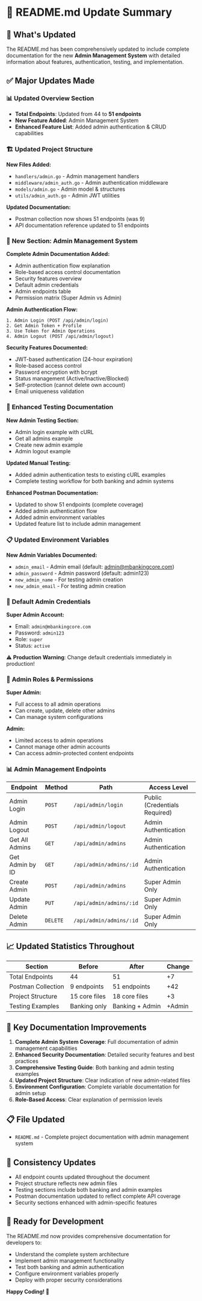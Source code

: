 # 📖 README.md Update Summary

## 🎉 What's Updated

The README.md has been comprehensively updated to include complete documentation for the new **Admin Management System** with detailed information about features, authentication, testing, and implementation.

## ✅ **Major Updates Made**

### 📊 **Updated Overview Section**
- **Total Endpoints**: Updated from 44 to **51 endpoints**
- **New Feature Added**: Admin Management System
- **Enhanced Feature List**: Added admin authentication & CRUD capabilities

### 🏗️ **Updated Project Structure**
**New Files Added:**
- `handlers/admin.go` - Admin management handlers
- `middleware/admin_auth.go` - Admin authentication middleware  
- `models/admin.go` - Admin model & structures
- `utils/admin_auth.go` - Admin JWT utilities

**Updated Documentation:**
- Postman collection now shows 51 endpoints (was 9)
- API documentation reference updated to 51 endpoints

### 🔧 **New Section: Admin Management System**

**Complete Admin Documentation Added:**
- Admin authentication flow explanation
- Role-based access control documentation  
- Security features overview
- Default admin credentials
- Admin endpoints table
- Permission matrix (Super Admin vs Admin)

**Admin Authentication Flow:**
```
1. Admin Login (POST /api/admin/login)
2. Get Admin Token + Profile  
3. Use Token for Admin Operations
4. Admin Logout (POST /api/admin/logout)
```

**Security Features Documented:**
- JWT-based authentication (24-hour expiration)
- Role-based access control
- Password encryption with bcrypt
- Status management (Active/Inactive/Blocked)
- Self-protection (cannot delete own account)
- Email uniqueness validation

### 🧪 **Enhanced Testing Documentation**

**New Admin Testing Section:**
- Admin login example with cURL
- Get all admins example
- Create new admin example  
- Admin logout example

**Updated Manual Testing:**
- Added admin authentication tests to existing cURL examples
- Complete testing workflow for both banking and admin systems

**Enhanced Postman Documentation:**
- Updated to show 51 endpoints (complete coverage)
- Added admin authentication flow
- Added admin environment variables
- Updated feature list to include admin management

### 📋 **Updated Environment Variables**

**New Admin Variables Documented:**
- `admin_email` - Admin email (default: admin@mbankingcore.com)
- `admin_password` - Admin password (default: admin123)  
- `new_admin_name` - For testing admin creation
- `new_admin_email` - For testing admin creation

### 🔑 **Default Admin Credentials**

**Super Admin Account:**
- Email: `admin@mbankingcore.com`
- Password: `admin123`
- Role: `super`
- Status: `active`

⚠️ **Production Warning**: Change default credentials immediately in production!

### 👥 **Admin Roles & Permissions**

**Super Admin:**
- Full access to all admin operations
- Can create, update, delete other admins
- Can manage system configurations

**Admin:**
- Limited access to admin operations
- Cannot manage other admin accounts
- Can access admin-protected content endpoints

### 📊 **Admin Management Endpoints**

| Endpoint | Method | Path | Access Level |
|----------|--------|------|--------------|
| Admin Login | `POST` | `/api/admin/login` | Public (Credentials Required) |
| Admin Logout | `POST` | `/api/admin/logout` | Admin Authentication |
| Get All Admins | `GET` | `/api/admin/admins` | Admin Authentication |
| Get Admin by ID | `GET` | `/api/admin/admins/:id` | Admin Authentication |
| Create Admin | `POST` | `/api/admin/admins` | Super Admin Only |
| Update Admin | `PUT` | `/api/admin/admins/:id` | Super Admin Only |
| Delete Admin | `DELETE` | `/api/admin/admins/:id` | Super Admin Only |

## 📈 **Updated Statistics Throughout**

| Section | Before | After | Change |
|---------|--------|-------|--------|
| Total Endpoints | 44 | 51 | +7 |
| Postman Collection | 9 endpoints | 51 endpoints | +42 |
| Project Structure | 15 core files | 18 core files | +3 |
| Testing Examples | Banking only | Banking + Admin | +Admin |

## 🎯 **Key Documentation Improvements**

1. **Complete Admin System Coverage**: Full documentation of admin management capabilities
2. **Enhanced Security Documentation**: Detailed security features and best practices
3. **Comprehensive Testing Guide**: Both banking and admin testing examples
4. **Updated Project Structure**: Clear indication of new admin-related files
5. **Environment Configuration**: Complete variable documentation for admin setup
6. **Role-Based Access**: Clear explanation of permission levels

## 📋 **File Updated**

- `README.md` - Complete project documentation with admin management system

## 🔄 **Consistency Updates**

- All endpoint counts updated throughout the document
- Project structure reflects new admin files
- Testing sections include both banking and admin examples
- Postman documentation updated to reflect complete API coverage
- Security sections enhanced with admin-specific features

## 🚀 **Ready for Development**

The README.md now provides comprehensive documentation for developers to:
- Understand the complete system architecture
- Implement admin management functionality
- Test both banking and admin authentication
- Configure environment variables properly
- Deploy with proper security considerations

**Happy Coding! 🚀**
